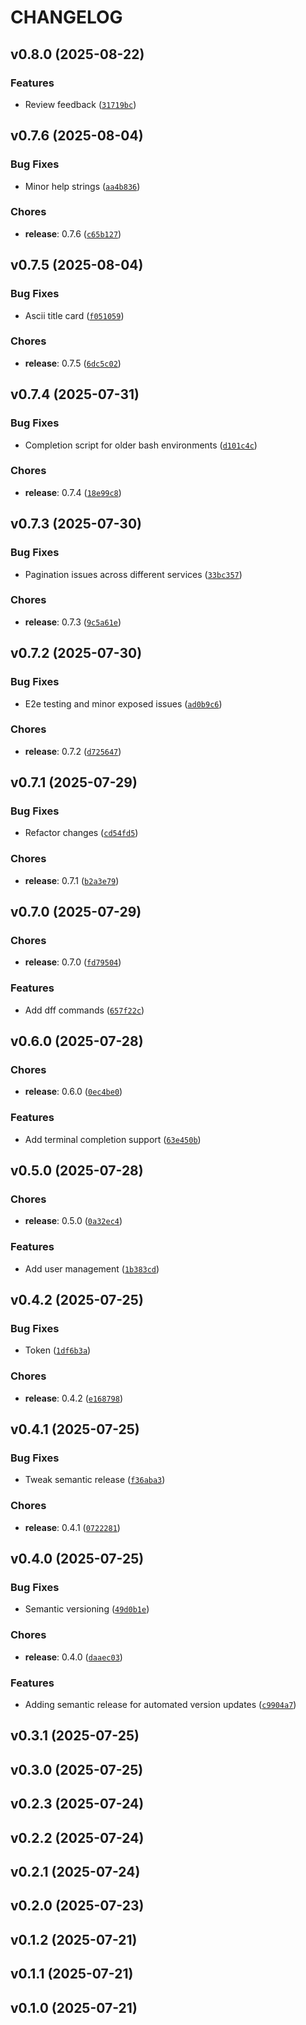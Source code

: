 # CHANGELOG


## v0.8.0 (2025-08-22)

### Features

- Review feedback
  ([`31719bc`](https://github.com/ni-kismet/systemlink-cli/commit/31719bcf1498b5c65b10ab376fec0c411734c33e))


## v0.7.6 (2025-08-04)

### Bug Fixes

- Minor help strings
  ([`aa4b836`](https://github.com/ni-kismet/systemlink-cli/commit/aa4b8368c0f81fd06601098b3d9756e5f8bdf2f1))

### Chores

- **release**: 0.7.6
  ([`c65b127`](https://github.com/ni-kismet/systemlink-cli/commit/c65b12713e428b18032bd76f9f28e12ad88375b0))


## v0.7.5 (2025-08-04)

### Bug Fixes

- Ascii title card
  ([`f051059`](https://github.com/ni-kismet/systemlink-cli/commit/f0510594f4ca8a015829c8dc1eea743194526bc2))

### Chores

- **release**: 0.7.5
  ([`6dc5c02`](https://github.com/ni-kismet/systemlink-cli/commit/6dc5c02899c478e321cc7d764efe83051c639804))


## v0.7.4 (2025-07-31)

### Bug Fixes

- Completion script for older bash environments
  ([`d101c4c`](https://github.com/ni-kismet/systemlink-cli/commit/d101c4cc8ccf577470a2d0da80bc400bf1c1972d))

### Chores

- **release**: 0.7.4
  ([`18e99c8`](https://github.com/ni-kismet/systemlink-cli/commit/18e99c804def868fafc387a40f1ef16b8cafaa33))


## v0.7.3 (2025-07-30)

### Bug Fixes

- Pagination issues across different services
  ([`33bc357`](https://github.com/ni-kismet/systemlink-cli/commit/33bc3575f0471189229186f52dcf375fa4192f4f))

### Chores

- **release**: 0.7.3
  ([`9c5a61e`](https://github.com/ni-kismet/systemlink-cli/commit/9c5a61e513f4942609a28c1909ea986fa968e253))


## v0.7.2 (2025-07-30)

### Bug Fixes

- E2e testing and minor exposed issues
  ([`ad0b9c6`](https://github.com/ni-kismet/systemlink-cli/commit/ad0b9c608763e97dc026c02cdc0c3190bd01c150))

### Chores

- **release**: 0.7.2
  ([`d725647`](https://github.com/ni-kismet/systemlink-cli/commit/d72564774434e2b35ccc85c27ca22d7dc77781e2))


## v0.7.1 (2025-07-29)

### Bug Fixes

- Refactor changes
  ([`cd54fd5`](https://github.com/ni-kismet/systemlink-cli/commit/cd54fd5f2a7bb13f4bf38a82257b74f617c74e29))

### Chores

- **release**: 0.7.1
  ([`b2a3e79`](https://github.com/ni-kismet/systemlink-cli/commit/b2a3e79f385d85ccf6f2934313ddbd77c26e0d54))


## v0.7.0 (2025-07-29)

### Chores

- **release**: 0.7.0
  ([`fd79504`](https://github.com/ni-kismet/systemlink-cli/commit/fd79504248fe4fb099bd530d41a0585af920d2b9))

### Features

- Add dff commands
  ([`657f22c`](https://github.com/ni-kismet/systemlink-cli/commit/657f22cdb957828459e5e0602b8f32af665d37d9))


## v0.6.0 (2025-07-28)

### Chores

- **release**: 0.6.0
  ([`0ec4be0`](https://github.com/ni-kismet/systemlink-cli/commit/0ec4be00093e337537ae5cde36535aeec645c887))

### Features

- Add terminal completion support
  ([`63e450b`](https://github.com/ni-kismet/systemlink-cli/commit/63e450bef1bc53833648f4c0a87540afca12e04b))


## v0.5.0 (2025-07-28)

### Chores

- **release**: 0.5.0
  ([`0a32ec4`](https://github.com/ni-kismet/systemlink-cli/commit/0a32ec405a012db7144a7e7380006df1241f0145))

### Features

- Add user management
  ([`1b383cd`](https://github.com/ni-kismet/systemlink-cli/commit/1b383cdf9ef8f9492650c981c72a51650afaaccd))


## v0.4.2 (2025-07-25)

### Bug Fixes

- Token
  ([`1df6b3a`](https://github.com/ni-kismet/systemlink-cli/commit/1df6b3a5f03f3715ecb29ed4ed144eed94251f90))

### Chores

- **release**: 0.4.2
  ([`e168798`](https://github.com/ni-kismet/systemlink-cli/commit/e168798594f6b069aab39132055572e1ceb95bd8))


## v0.4.1 (2025-07-25)

### Bug Fixes

- Tweak semantic release
  ([`f36aba3`](https://github.com/ni-kismet/systemlink-cli/commit/f36aba31b3727b41fd9f67ab44a4993677a7a3f9))

### Chores

- **release**: 0.4.1
  ([`0722281`](https://github.com/ni-kismet/systemlink-cli/commit/0722281b1721d0519e65e80b7c1d3144a742e216))


## v0.4.0 (2025-07-25)

### Bug Fixes

- Semantic versioning
  ([`49d0b1e`](https://github.com/ni-kismet/systemlink-cli/commit/49d0b1efd5907fa0154fc54edf6a83a7e86f171c))

### Chores

- **release**: 0.4.0
  ([`daaec03`](https://github.com/ni-kismet/systemlink-cli/commit/daaec03249a91044d32f9858569098d0bc4d5f07))

### Features

- Adding semantic release for automated version updates
  ([`c9904a7`](https://github.com/ni-kismet/systemlink-cli/commit/c9904a7f4c101560502dc9dd6d2ebc0026e36c7b))


## v0.3.1 (2025-07-25)


## v0.3.0 (2025-07-25)


## v0.2.3 (2025-07-24)


## v0.2.2 (2025-07-24)


## v0.2.1 (2025-07-24)


## v0.2.0 (2025-07-23)


## v0.1.2 (2025-07-21)


## v0.1.1 (2025-07-21)


## v0.1.0 (2025-07-21)
